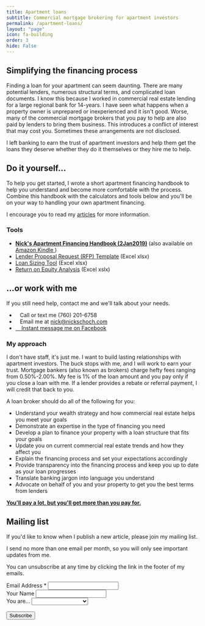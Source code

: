 ```yaml
---
title: Apartment loans
subtitle: Commercial mortgage brokering for apartment investors
permalink: /apartment-loans/
layout: "page"
icon: fa-building
order: 3
hide: False
---
```


## Simplifying the financing process

Finding a loan for your apartment can seem daunting. There are many potential lenders, numerous structural terms, and complicated loan documents. I know this because I worked in commercial real estate lending for a large regional bank for 14-years. I have seen what happens when a property owner is unprepared or inexperienced and it isn't good. Worse, many of the commercial mortgage brokers that you pay to help are also paid by lenders to bring them business. This introduces a conflict of interest that may cost you. Sometimes these arrangements are not disclosed.

I left banking to earn the trust of apartment investors and help them get the loans they deserve whether they do it themselves or they hire me to help.

## Do it yourself...

To help you get started, I wrote a short apartment financing handbook to help you understand and become more comfortable with the process. Combine this handbook with the calculators and tools below and you'll be on your way to handling your own apartment financing.

I encourage you to read my <a href="/articles/">articles</a> for more information.

### Tools

* <strong><a href="/assets/pdfs/NicksApartmentFinancingHandbook20190102.pdf"><i class="fa fa-book" aria-hidden="true"></i> Nick's Apartment Financing Handbook (2Jan2019)</a></strong> (also available on <a href="http://a.co/d/5D3XQEC" target="_blank">Amazon Kindle <i class="fas fa-external-link-alt" aria-hidden="true"></i></a>)
* <a href="https://docs.google.com/spreadsheets/d/e/2PACX-1vQXrP0GSoasx_ALPOFdpapvlMiNtOy43f0bKbzw-NJ8jilX_RU6QmRf1SXKHtTvLCByaMs3WxVjXYGN/pub?output=xlsx">Lender Proposal Request (RFP) Template</a> (Excel xlsx)
* <a href="https://docs.google.com/spreadsheets/d/e/2PACX-1vSsN0SBMozjRHXJiOk_Qn794slvOl66mMHkNei_vrdeZfUj7oFkD_PBIBmdTIWaWqsdVI64ZUNISFLt/pub?output=xlsx" target="_blank">Loan Sizing Tool</a> (Excel xlsx)
* <a href="https://docs.google.com/spreadsheets/d/e/2PACX-1vS5Wl6dQEINb2xBLL4Oieg0VWDtDWQcpu64t0WUX7v8MFkdyGXWvKJ7PnV2D7oRcZ05z48qiq_bBojB/pub?output=xlsx" target="_blank">Return on Equity Analysis</a> (Excel xslx)

## ...or work with me
If you still need help, contact me and we'll talk about your needs.

* <i class="fas fa-phone" aria-hidden="true"></i>&nbsp;&nbsp;&nbsp;Call or text me (760) 201-6758
* <i class="fas fa-envelope" aria-hidden="true"></i>&nbsp;&nbsp;&nbsp;Email me at <a href="mailto:nick@nickschoch.com?subject=Apartment Loan" target="_blank" rel="noopener">nick@nickschoch.com</a>
* <a href="https://m.me/the.nick.schoch" target="_blank" rel="noopener"><i class="fab fa-facebook-messenger"></i>&nbsp;&nbsp;&nbsp;&nbsp;Instant message me on Facebook</a>

### My approach
I don't have staff, it's just me. I want to build lasting relationships with apartment investors. The buck stops with me, and I will work to earn your trust. Mortgage bankers (also known as brokers) charge hefty fees ranging from 0.50%-2.00%. My fee is 1% of the loan amount and you pay only if you close a loan with me. If a lender provides a rebate or referral payment, I will credit that back to you.

A loan broker should do all of the following for you:
* Understand your wealth strategy and how commercial real estate helps you meet your goals
* Demonstrate an expertise in the type of financing you need
* Develop a plan to finance your property with a loan structure that fits your goals
* Update you on current commercial real estate trends and how they affect you
* Explain the financing process and set your expectations accordingly
* Provide transparency into the financing process and keep you up to date as your loan progresses
* Translate banking jargon into language you understand
* Advocate on behalf of you and your property to get you the best terms from lenders

<a href="https://seths.blog/2018/07/youll-pay-a-lot-but-youll-get-more-than-you-paid-for/" target="_blank">**You'll pay a lot, but you'll get more than you pay for.**</a>

## Mailing list

<!-- Begin Mailchimp Signup Form -->
<link href="//cdn-images.mailchimp.com/embedcode/classic-10_7.css" rel="stylesheet" type="text/css">

<div id="mc_embed_signup">
<form action="https://nickschoch.us17.list-manage.com/subscribe/post?u=5e2f08524b183465f1aedbb8d&amp;id=d566b25378" method="post" id="mc-embedded-subscribe-form" name="mc-embedded-subscribe-form" class="validate" target="_blank" novalidate>
    <div id="mc_embed_signup_scroll">
If you'd like to know when I publish a new article, please join my mailing list.

I send no more than one email per month, so you will only see important updates from me.

You can unsubscribe at any time by clicking the link in the footer of my emails. 

<div class="mc-field-group">
	<label for="mce-EMAIL">Email Address  <span class="asterisk">*</span>
</label>
	<input type="email" value="" name="EMAIL" class="required email" id="mce-EMAIL">
</div>
<div class="mc-field-group">
	<label for="mce-NAME">Your Name </label>
	<input type="text" value="" name="NAME" class="" id="mce-NAME">
</div>
<div class="mc-field-group">
	<label for="mce-PROFILE">You are... </label>
	<select name="PROFILE" class="" id="mce-PROFILE">
	<option value=""></option>
	<option value="an investor">an investor</option>
<option value="a property manager">a property manager</option>
<option value="a lender">a lender</option>
<option value="a broker">a broker</option>
<option value="other interested party">other interested party</option>

	</select>
</div>
<br />
	<div id="mce-responses" class="clear">
		<div class="response" id="mce-error-response" style="display:none"></div>
		<div class="response" id="mce-success-response" style="display:none"></div>
	</div>    <!-- real people should not fill this in and expect good things - do not remove this or risk form bot signups-->
    <div style="position: absolute; left: -5000px;" aria-hidden="true"><input type="text" name="b_5e2f08524b183465f1aedbb8d_d566b25378" tabindex="-1" value=""></div>
    <div class="clear"><input type="submit" value="Subscribe" name="subscribe" id="mc-embedded-subscribe" class="button"></div>
    </div>
</form>
</div>
<script type='text/javascript' src='//s3.amazonaws.com/downloads.mailchimp.com/js/mc-validate.js'></script><script type='text/javascript'>(function($) {window.fnames = new Array(); window.ftypes = new Array();fnames[0]='EMAIL';ftypes[0]='email';fnames[2]='NAME';ftypes[2]='text';fnames[1]='PROFILE';ftypes[1]='dropdown';}(jQuery));var $mcj = jQuery.noConflict(true);</script>
<!--End mc_embed_signup-->
